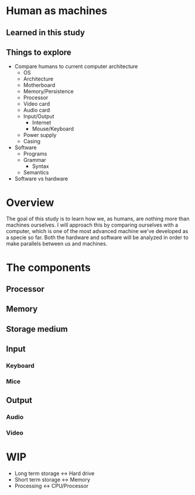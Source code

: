 # Human as machines

## Learned in this study

## Things to explore

* Compare humans to current computer architecture
    * OS
    * Architecture
    * Motherboard
    * Memory/Persistence
    * Processor
    * Video card
    * Audio card
    * Input/Output
	    * Internet
	    * Mouse/Keyboard
    * Power supply
    * Casing
* Software
	* Programs
	* Grammar
		* Syntax
	* Semantics
* Software vs hardware

# Overview

The goal of this study is to learn how we, as humans, are nothing more than machines ourselves. I will approach this by comparing ourselves with a computer, which is one of the most advanced machine we've developed as a specie so far. Both the hardware and software will be analyzed in order to make parallels between us and machines.

# The components

## Processor

## Memory

## Storage medium

## Input

### Keyboard

### Mice

## Output

### Audio

### Video

# WIP

* Long term storage <-> Hard drive
* Short term storage <-> Memory
* Processing <-> CPU/Processor